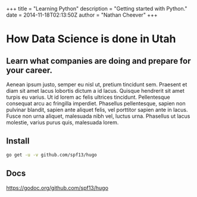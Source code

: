 +++
title = "Learning Python"
description = "Getting started with Python."
date = 2014-11-18T02:13:50Z
author = "Nathan Cheever"
+++

# How Data Science is done in Utah
## Learn what companies are doing and prepare for your career.
Aenean ipsum justo, semper eu nisl ut, pretium tincidunt sem. Praesent et diam sit amet lacus lobortis dictum a id lacus. Quisque hendrerit sit amet turpis eu varius. Ut id lorem ac felis ultrices tincidunt. Pellentesque consequat arcu ac fringilla imperdiet. Phasellus pellentesque, sapien non pulvinar blandit, sapien ante aliquet felis, vel porttitor sapien ante in lacus. Fusce non urna aliquet, malesuada nibh vel, luctus urna. Phasellus ut lacus molestie, varius purus quis, malesuada lorem.

## Install

```bash
go get -u -v github.com/spf13/hugo
```

## Docs

https://godoc.org/github.com/spf13/hugo